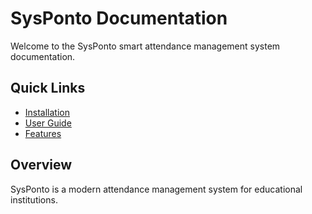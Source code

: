 # SysPonto Documentation

Welcome to the SysPonto smart attendance management system documentation.

## Quick Links
- [Installation](getting-started/installation.md)
- [User Guide](user-guide/index.md)
- [Features](features/index.md)

## Overview
SysPonto is a modern attendance management system for educational institutions.
